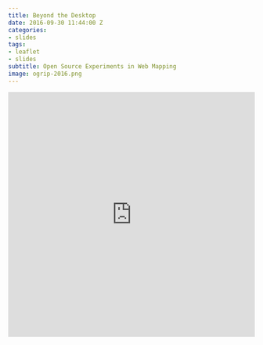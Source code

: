 ```yaml
---
title: Beyond the Desktop
date: 2016-09-30 11:44:00 Z
categories:
- slides
tags:
- leaflet
- slides
subtitle: Open Source Experiments in Web Mapping
image: ogrip-2016.png
---
```


<iframe src="https://www.ovrdc.org/apps/presentations/ogrip-2016/index.html#/"  allowfullscreen width="100%" height="500" frameBorder="0"></iframe>
